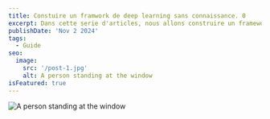 ```yaml
---
title: Constuire un framwork de deep learning sans connaissance. 0
excerpt: Dans cette serie d'articles, nous allons construire un framework de deep learning sans connaissance préalable. Nous allons commencer par les bases des mathématiques nécessaire et progresser étape par étape jusqu'a arriver à un outils nous permettant de construire et d'entrainer de simple model de reseaux de neuronnes.
publishDate: 'Nov 2 2024'
tags:
  - Guide
seo:
  image:
    src: '/post-1.jpg'
    alt: A person standing at the window
isFeatured: true
---
```


![A person standing at the window](/post-1.jpg)